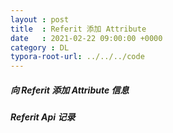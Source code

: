 ```yaml
---
layout : post
title  : Referit 添加 Attribute
date   : 2021-02-22 09:00:00 +0000
category : DL
typora-root-url: ../../../code
---
```


##### 向 Referit 添加 Attribute 信息

##### Referit Api 记录

